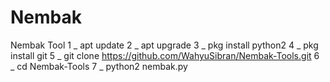 # Nembak
Nembak Tool 1 _ apt update  2 _ apt upgrade  3 _ pkg install python2  4 _ pkg install git  5 _ git clone https://github.com/WahyuSibran/Nembak-Tools.git  6 _ cd Nembak-Tools  7 _ python2 nembak.py
